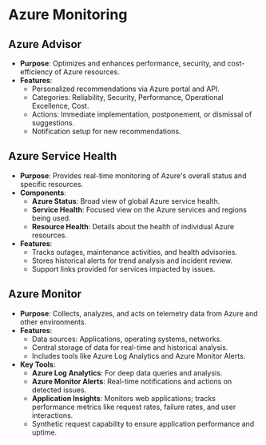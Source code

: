 # Azure Monitoring

## Azure Advisor

- **Purpose**: Optimizes and enhances performance, security, and cost-efficiency of Azure resources.
- **Features**:
  - Personalized recommendations via Azure portal and API.
  - Categories: Reliability, Security, Performance, Operational Excellence, Cost.
  - Actions: Immediate implementation, postponement, or dismissal of suggestions.
  - Notification setup for new recommendations.

## Azure Service Health

- **Purpose**: Provides real-time monitoring of Azure's overall status and specific resources.
- **Components**:
  - **Azure Status**: Broad view of global Azure service health.
  - **Service Health**: Focused view on the Azure services and regions being used.
  - **Resource Health**: Details about the health of individual Azure resources.
- **Features**:
  - Tracks outages, maintenance activities, and health advisories.
  - Stores historical alerts for trend analysis and incident review.
  - Support links provided for services impacted by issues.

## Azure Monitor

- **Purpose**: Collects, analyzes, and acts on telemetry data from Azure and other environments.
- **Features**:
  - Data sources: Applications, operating systems, networks.
  - Central storage of data for real-time and historical analysis.
  - Includes tools like Azure Log Analytics and Azure Monitor Alerts.
- **Key Tools**:
  - **Azure Log Analytics**: For deep data queries and analysis.
  - **Azure Monitor Alerts**: Real-time notifications and actions on detected issues.
  - **Application Insights**: Monitors web applications; tracks performance metrics like request rates, failure rates, and user interactions.
  - Synthetic request capability to ensure application performance and uptime.
